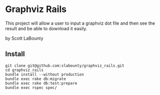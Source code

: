 # Graphviz Rails

This project will allow a user to input a graphviz dot file and then see
the result and be able to download it easily.

by Scott LaBounty

## Install
    git clone git@github.com:slabounty/graphviz_rails.git
    cd graphviz_rails
    bundle install --without production
    bundle exec rake db:migrate
    bundle exec rake db:test:prepare
    bundle exec rspec spec/

